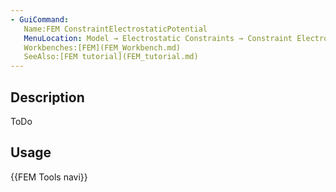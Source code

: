 ```yaml
---
- GuiCommand:
   Name:FEM ConstraintElectrostaticPotential
   MenuLocation: Model → Electrostatic Constraints → Constraint Electrostatic Potential
   Workbenches:[FEM](FEM_Workbench.md)
   SeeAlso:[FEM tutorial](FEM_tutorial.md)
---
```


## Description

ToDo

## Usage



 {{FEM Tools navi}}  
